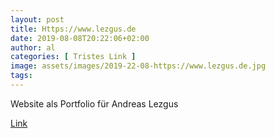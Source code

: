 ```yaml
---
layout: post
title: Https://www.lezgus.de
date: 2019-08-08T20:22:06+02:00
author: al
categories: [ Tristes Link ]
image: assets/images/2019-22-08-https://www.lezgus.de.jpg
tags: 
---
```


Website als Portfolio für Andreas Lezgus

[Link](https://www.lezgus.de/)
